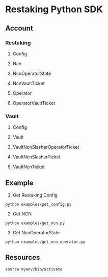 # Restaking Python SDK

## Account

### Restaking

1. Config

2. Ncn

3. NcnOperatorState

4. NcnVaultTicket

5. Operator

6. OperatorVaultTicket

### Vault

1. Config

2. Vault

3. VaultNcnSlasherOperatorTicket

4. VaultNcnSlasherTicket

5. VaultNcnTicket

## Example

1. Get Restaking Config

```
python examples/get_config.py
```

2. Get NCN

```
python examples/get_ncn.py
```

3. Get NcnOperatorState

```
python examples/get_ncn_operator.py
```

## Resources

```
source myenv/bin/activate
```

